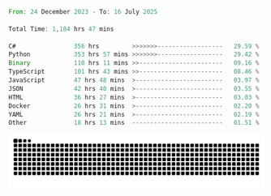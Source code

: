 <!--START_SECTION:waka-->

```rust
From: 24 December 2023 - To: 16 July 2025

Total Time: 1,184 hrs 47 mins

C#                356 hrs         >>>>>>>------------------   29.59 %
Python            353 hrs 57 mins >>>>>>>------------------   29.42 %
Binary            110 hrs 11 mins >>-----------------------   09.16 %
TypeScript        101 hrs 43 mins >>-----------------------   08.46 %
JavaScript        47 hrs 48 mins  >------------------------   03.97 %
JSON              42 hrs 40 mins  >------------------------   03.55 %
HTML              36 hrs 27 mins  >------------------------   03.03 %
Docker            26 hrs 31 mins  >------------------------   02.20 %
YAML              26 hrs 21 mins  >------------------------   02.19 %
Other             18 hrs 13 mins  -------------------------   01.51 %
```

<!--END_SECTION:waka-->


<picture>
  <source media="(prefers-color-scheme: dark)" srcset="https://raw.githubusercontent.com/jeerawut97/jeerawut97/output/github-contribution-grid-snake.svg">
  <img alt="github contribution grid snake animation" src="https://raw.githubusercontent.com/jeerawut97/jeerawut97/output/github-contribution-grid-snake.svg">
</picture>
